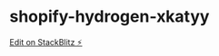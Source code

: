 # shopify-hydrogen-xkatyy

[Edit on StackBlitz ⚡️](https://stackblitz.com/edit/shopify-hydrogen-xkatyy)